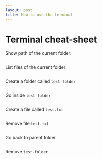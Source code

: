 ```yaml
---
layout: post
title: How to use the terminal
---
```


# Terminal cheat-sheet

Show path of the current folder:
```

```

List files of the current folder:
```

```

Create a folder called `test-folder`
```

```

Go inside `test-folder`
```

```

Create a file called `test.txt`
```

```

Remove file `test.txt`
```

```

Go back to parent folder
```

```

Remove `test-folder`
```

```

